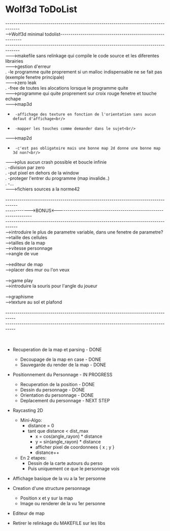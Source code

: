 # Wolf3d ToDoList<br/>
-------------------------------------------------------------------------------------<br/>
-->Wolf3d minimal todolist-----------------------------------------------------------<br/>
-------------------------------------------------------------------------------------<br/>
--->makefile sans relinkage qui compile le code source et les diferentes librairies<br/>
--->gestion d'erreur<br/>
.      -le programme quite proprement si un malloc indispensable ne se fait pas (exemple fenetre principale)<br/>
--->zero leak<br/>
.      -free de toutes les alocations lorsque le programme quite<br/>
--->programme qui quite proprement sur croix rouge fenetre et touche echape<br/>
--->map3d<br/>
-      -affichage des texture en fonction de l'orientation sans aucun defaut d'affichage<br/>
-      -mapper les touches comme demander dans le sujet<br/>
--->map2d<br/>
-      -c'est pas obligatoire mais une bonne map 2d donne une bonne map 3d non?<br/>
--->plus aucun crash possible et boucle infinie<br/>
.      -division par zero<br/>
.      -put pixel en dehors de la window<br/>
.      -proteger l'entrer du programme (map invalide..)<br/>
.      -...<br/>
--->fichiers sources a la norme42<br/>
  <br/>
------------------------------------------------------------------------------------<br/>
------------>BONUS<-----------------------------------------------------------------<br/>
------------------------------------------------------------------------------------<br/>
-->introduire le plus de parametre variable, dans une fenetre de parametre?<br/>
        -->taille des cellules<br/>
        -->tailles de la map<br/>
        -->vitesse personnage<br/>
        -->angle de vue<br/>
        <br/>
-->editeur de map<br/>
      -->placer des mur ou l'on veux<br/>
      <br/>
-->game play<br/>
      -->introduire la souris pour l'angle du joueur<br/>
  <br/>
-->graphisme<br/>
      -->texture au sol et plafond<br/>
<br/>
-----------------------------------------------------------------------------------<br/>
-----------------------------------------------------------------------------------<br/>
<br/>
<br/>
- Recuperation de la map et parsing - DONE
  - Decoupage de la map en case - DONE
  - Sauvegarde du render de la map - DONE

- Positionnement du Personnage - IN PROGRESS
  - Recuperation de la position - DONE
  - Dessin du personnage - DONE
  - Orientation du personnage - DONE
  - Deplacement du personnage - NEXT STEP

- Raycasting 2D
  - Mini-Algo:
    - distance = 0
    - tant que distance < dist_max
      - x = cos(angle_rayon) * distance
      - y = sin(angle_rayon) * distance
      - afficher pixel de coordonnees { x ; y }
      - distance++
  - En 2 etapes:
    - Dessin de la carte autours du perso
    - Puis uniquement ce que le personnage vois

- Affichage basique de la vu a la 1er personne

- Creation d'une structure personnage
  - Position x et y sur la map
  - Image ou renderer de la vu 1er personne

- Editeur de map

- Retirer le relinkage du MAKEFILE sur les libs

